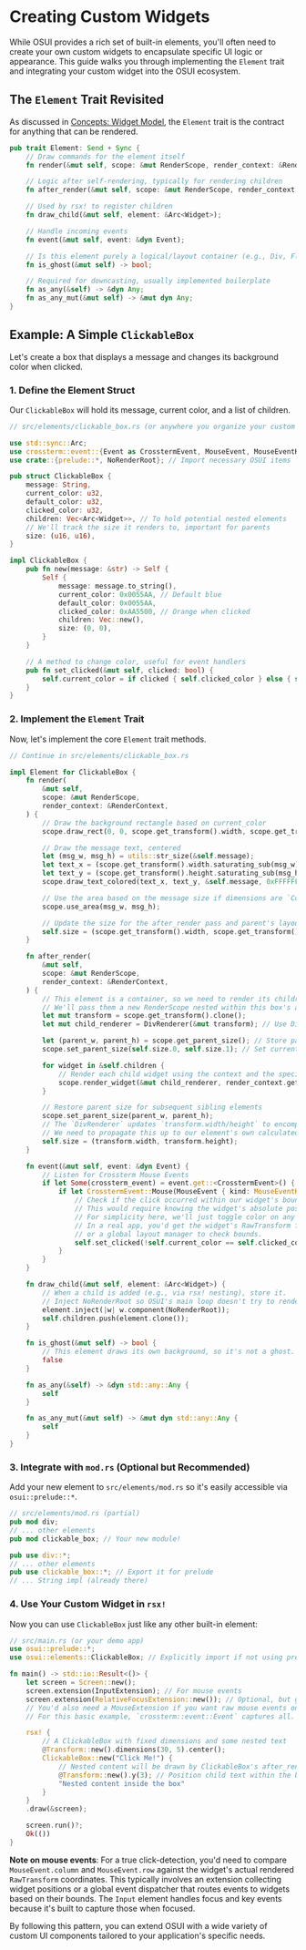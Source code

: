 # Creating Custom Widgets

While OSUI provides a rich set of built-in elements, you'll often need to create your own custom widgets to encapsulate specific UI logic or appearance. This guide walks you through implementing the `Element` trait and integrating your custom widget into the OSUI ecosystem.

## The `Element` Trait Revisited

As discussed in [Concepts: Widget Model](../concepts/widget-model.md), the `Element` trait is the contract for anything that can be rendered.

```rust
pub trait Element: Send + Sync {
    // Draw commands for the element itself
    fn render(&mut self, scope: &mut RenderScope, render_context: &RenderContext);

    // Logic after self-rendering, typically for rendering children
    fn after_render(&mut self, scope: &mut RenderScope, render_context: &RenderContext);

    // Used by rsx! to register children
    fn draw_child(&mut self, element: &Arc<Widget>);

    // Handle incoming events
    fn event(&mut self, event: &dyn Event);

    // Is this element purely a logical/layout container (e.g., Div, FlexRow)?
    fn is_ghost(&mut self) -> bool;

    // Required for downcasting, usually implemented boilerplate
    fn as_any(&self) -> &dyn Any;
    fn as_any_mut(&mut self) -> &mut dyn Any;
}
```

## Example: A Simple `ClickableBox`

Let's create a box that displays a message and changes its background color when clicked.

### 1. Define the Element Struct

Our `ClickableBox` will hold its message, current color, and a list of children.

```rust
// src/elements/clickable_box.rs (or anywhere you organize your custom elements)

use std::sync::Arc;
use crossterm::event::{Event as CrosstermEvent, MouseEvent, MouseEventKind};
use crate::{prelude::*, NoRenderRoot}; // Import necessary OSUI items

pub struct ClickableBox {
    message: String,
    current_color: u32,
    default_color: u32,
    clicked_color: u32,
    children: Vec<Arc<Widget>>, // To hold potential nested elements
    // We'll track the size it renders to, important for parents
    size: (u16, u16),
}

impl ClickableBox {
    pub fn new(message: &str) -> Self {
        Self {
            message: message.to_string(),
            current_color: 0x0055AA, // Default blue
            default_color: 0x0055AA,
            clicked_color: 0xAA5500, // Orange when clicked
            children: Vec::new(),
            size: (0, 0),
        }
    }

    // A method to change color, useful for event handlers
    pub fn set_clicked(&mut self, clicked: bool) {
        self.current_color = if clicked { self.clicked_color } else { self.default_color };
    }
}
```

### 2. Implement the `Element` Trait

Now, let's implement the core `Element` trait methods.

```rust
// Continue in src/elements/clickable_box.rs

impl Element for ClickableBox {
    fn render(
        &mut self,
        scope: &mut RenderScope,
        render_context: &RenderContext,
    ) {
        // Draw the background rectangle based on current_color
        scope.draw_rect(0, 0, scope.get_transform().width, scope.get_transform().height, self.current_color);

        // Draw the message text, centered
        let (msg_w, msg_h) = utils::str_size(&self.message);
        let text_x = (scope.get_transform().width.saturating_sub(msg_w)) / 2;
        let text_y = (scope.get_transform().height.saturating_sub(msg_h)) / 2;
        scope.draw_text_colored(text_x, text_y, &self.message, 0xFFFFFF); // White text

        // Use the area based on the message size if dimensions are `Content`
        scope.use_area(msg_w, msg_h);

        // Update the size for the after_render pass and parent's layout
        self.size = (scope.get_transform().width, scope.get_transform().height);
    }

    fn after_render(
        &mut self,
        scope: &mut RenderScope,
        render_context: &RenderContext,
    ) {
        // This element is a container, so we need to render its children.
        // We'll pass them a new RenderScope nested within this box's area.
        let mut transform = scope.get_transform().clone();
        let mut child_renderer = DivRenderer(&mut transform); // Use DivRenderer helper for children

        let (parent_w, parent_h) = scope.get_parent_size(); // Store parent size
        scope.set_parent_size(self.size.0, self.size.1); // Set current element's size as parent for children

        for widget in &self.children {
            // Render each child widget using the context and the specialized renderer
            scope.render_widget(&mut child_renderer, render_context.get_context(), widget);
        }

        // Restore parent size for subsequent sibling elements
        scope.set_parent_size(parent_w, parent_h);
        // The `DivRenderer` updates `transform.width/height` to encompass children.
        // We need to propagate this up to our element's own calculated size.
        self.size = (transform.width, transform.height);
    }

    fn event(&mut self, event: &dyn Event) {
        // Listen for Crossterm Mouse Events
        if let Some(crossterm_event) = event.get::<CrosstermEvent>() {
            if let CrosstermEvent::Mouse(MouseEvent { kind: MouseEventKind::Down(_), column, row, .. }) = crossterm_event {
                // Check if the click occurred within our widget's bounds
                // This would require knowing the widget's absolute position on screen.
                // For simplicity here, we'll just toggle color on any click to demonstrate.
                // In a real app, you'd get the widget's RawTransform from an extension
                // or a global layout manager to check bounds.
                self.set_clicked(!self.current_color == self.clicked_color);
            }
        }
    }

    fn draw_child(&mut self, element: &Arc<Widget>) {
        // When a child is added (e.g., via rsx! nesting), store it.
        // Inject NoRenderRoot so OSUI's main loop doesn't try to render it directly.
        element.inject(|w| w.component(NoRenderRoot));
        self.children.push(element.clone());
    }

    fn is_ghost(&mut self) -> bool {
        // This element draws its own background, so it's not a ghost.
        false
    }

    fn as_any(&self) -> &dyn std::any::Any {
        self
    }

    fn as_any_mut(&mut self) -> &mut dyn std::any::Any {
        self
    }
}
```

### 3. Integrate with `mod.rs` (Optional but Recommended)

Add your new element to `src/elements/mod.rs` so it's easily accessible via `osui::prelude::*`.

```rust
// src/elements/mod.rs (partial)
pub mod div;
// ... other elements
pub mod clickable_box; // Your new module!

pub use div::*;
// ... other elements
pub use clickable_box::*; // Export it for prelude
// ... String impl (already there)
```

### 4. Use Your Custom Widget in `rsx!`

Now you can use `ClickableBox` just like any other built-in element:

```rust
// src/main.rs (or your demo app)
use osui::prelude::*;
use osui::elements::ClickableBox; // Explicitly import if not using prelude

fn main() -> std::io::Result<()> {
    let screen = Screen::new();
    screen.extension(InputExtension); // For mouse events
    screen.extension(RelativeFocusExtension::new()); // Optional, but good practice
    // You'd also need a MouseExtension if you want raw mouse events on widgets.
    // For this basic example, `crossterm::event::Event` captures all.

    rsx! {
        // A ClickableBox with fixed dimensions and some nested text
        @Transform::new().dimensions(30, 5).center();
        ClickableBox::new("Click Me!") {
            // Nested content will be drawn by ClickableBox's after_render
            @Transform::new().y(3); // Position child text within the box
            "Nested content inside the box"
        }
    }
    .draw(&screen);

    screen.run()?;
    Ok(())
}
```
**Note on mouse events**: For a true click-detection, you'd need to compare `MouseEvent.column` and `MouseEvent.row` against the widget's actual rendered `RawTransform` coordinates. This typically involves an extension collecting widget positions or a global event dispatcher that routes events to widgets based on their bounds. The `Input` element handles focus and key events because it's built to capture those when focused.

By following this pattern, you can extend OSUI with a wide variety of custom UI components tailored to your application's specific needs.
